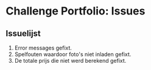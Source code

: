 # Challenge Portfolio: Issues

## Issuelijst

1. Error messages gefixt.
2. Spelfouten waardoor foto's niet inladen gefixt.
3. De totale prijs die niet werd berekend gefixt.
